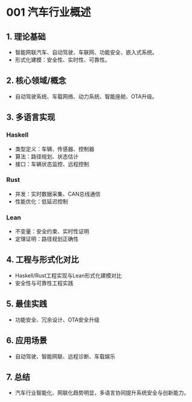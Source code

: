 # 001 汽车行业概述

## 1. 理论基础

- 智能网联汽车、自动驾驶、车联网、功能安全、嵌入式系统。
- 形式化建模：安全性、实时性、可靠性。

## 2. 核心领域/概念

- 自动驾驶系统、车载网络、动力系统、智能座舱、OTA升级。

## 3. 多语言实现

### Haskell

- 类型定义：车辆、传感器、控制器
- 算法：路径规划、状态估计
- 接口：车辆状态监控、远程控制

### Rust

- 并发：实时数据采集、CAN总线通信
- 性能优化：低延迟控制

### Lean

- 不变量：安全约束、实时性证明
- 定理证明：路径规划正确性

## 4. 工程与形式化对比

- Haskell/Rust工程实现与Lean形式化建模对比
- 安全性与可靠性工程实践

## 5. 最佳实践

- 功能安全、冗余设计、OTA安全升级

## 6. 应用场景

- 自动驾驶、智能网联、远程诊断、车载娱乐

## 7. 总结

- 汽车行业智能化、网联化趋势明显，多语言协同提升系统安全与创新能力。
